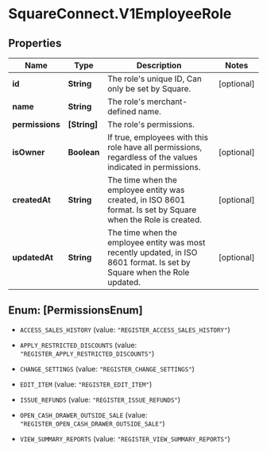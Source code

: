 # SquareConnect.V1EmployeeRole

## Properties
Name | Type | Description | Notes
------------ | ------------- | ------------- | -------------
**id** | **String** | The role&#39;s unique ID, Can only be set by Square. | [optional] 
**name** | **String** | The role&#39;s merchant-defined name. | 
**permissions** | **[String]** | The role&#39;s permissions. | 
**isOwner** | **Boolean** | If true, employees with this role have all permissions, regardless of the values indicated in permissions. | [optional] 
**createdAt** | **String** | The time when the employee entity was created, in ISO 8601 format. Is set by Square when the Role is created. | [optional] 
**updatedAt** | **String** | The time when the employee entity was most recently updated, in ISO 8601 format. Is set by Square when the Role updated. | [optional] 


<a name="[PermissionsEnum]"></a>
## Enum: [PermissionsEnum]


* `ACCESS_SALES_HISTORY` (value: `"REGISTER_ACCESS_SALES_HISTORY"`)

* `APPLY_RESTRICTED_DISCOUNTS` (value: `"REGISTER_APPLY_RESTRICTED_DISCOUNTS"`)

* `CHANGE_SETTINGS` (value: `"REGISTER_CHANGE_SETTINGS"`)

* `EDIT_ITEM` (value: `"REGISTER_EDIT_ITEM"`)

* `ISSUE_REFUNDS` (value: `"REGISTER_ISSUE_REFUNDS"`)

* `OPEN_CASH_DRAWER_OUTSIDE_SALE` (value: `"REGISTER_OPEN_CASH_DRAWER_OUTSIDE_SALE"`)

* `VIEW_SUMMARY_REPORTS` (value: `"REGISTER_VIEW_SUMMARY_REPORTS"`)




